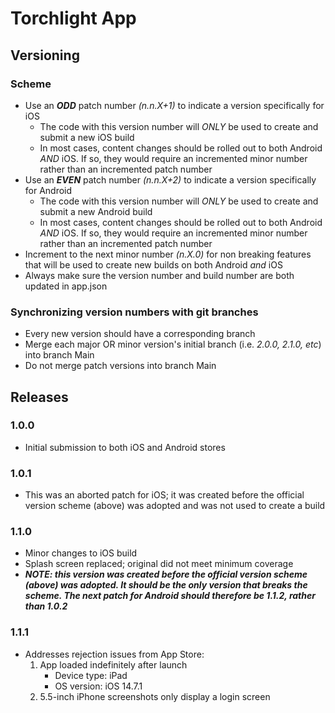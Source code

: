 # Torchlight App

## Versioning

### Scheme
* Use an **_ODD_** patch number _(n.n.X+1)_ to indicate a version specifically for iOS
  * The code with this version number will _ONLY_ be used to create and submit a new iOS build
  * In most cases, content changes should be rolled out to both Android _AND_ iOS. If so, they would require an incremented minor number rather than an incremented patch number
* Use an **_EVEN_** patch number _(n.n.X+2)_ to indicate a version specifically for Android
  * The code with this version number will _ONLY_ be used to create and submit a new Android build
  * In most cases, content changes should be rolled out to both Android _AND_ iOS. If so, they would require an incremented minor number rather than an incremented patch number
* Increment to the next minor number _(n.X.0)_ for non breaking features that will be used to create new builds on both Android _and_ iOS
* Always make sure the version number and build number are both updated in app.json

### Synchronizing version numbers with git branches
* Every new version should have a corresponding branch
* Merge each major OR minor version's initial branch (i.e. _2.0.0, 2.1.0, etc_) into branch Main
* Do not merge patch versions into branch Main

## Releases
### 1.0.0
* Initial submission to both iOS and Android stores

### 1.0.1
* This was an aborted patch for iOS; it was created before the official version scheme (above) was adopted and was not used to create a build

### 1.1.0
* Minor changes to iOS build
* Splash screen replaced; original did not meet minimum coverage
* **_NOTE: this version was created before the official version scheme (above) was adopted. It should be the only version that breaks the scheme. The next patch for Android should therefore be 1.1.2, rather than 1.0.2_**  

### 1.1.1
* Addresses rejection issues from App Store:
  1. App loaded indefinitely after launch 
      * Device type: iPad
      * OS version: iOS 14.7.1
  1. 5.5-inch iPhone screenshots only display a login screen